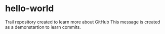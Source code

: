 # hello-world
Trail repository created to learn more about GitHub
This message is created as a demonstartion to learn commits. 
